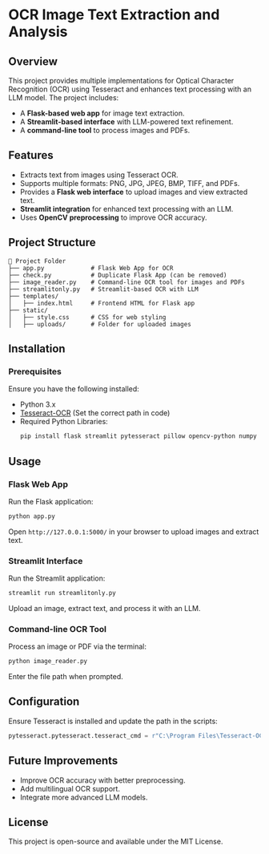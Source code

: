 # OCR Image Text Extraction and Analysis

## Overview
This project provides multiple implementations for Optical Character Recognition (OCR) using Tesseract and enhances text processing with an LLM model. The project includes:
- A **Flask-based web app** for image text extraction.
- A **Streamlit-based interface** with LLM-powered text refinement.
- A **command-line tool** to process images and PDFs.

## Features
- Extracts text from images using Tesseract OCR.
- Supports multiple formats: PNG, JPG, JPEG, BMP, TIFF, and PDFs.
- Provides a **Flask web interface** to upload images and view extracted text.
- **Streamlit integration** for enhanced text processing with an LLM.
- Uses **OpenCV preprocessing** to improve OCR accuracy.

## Project Structure
```
📂 Project Folder
├── app.py             # Flask Web App for OCR
├── check.py           # Duplicate Flask App (can be removed)
├── image_reader.py    # Command-line OCR tool for images and PDFs
├── streamlitonly.py   # Streamlit-based OCR with LLM
├── templates/
│   ├── index.html     # Frontend HTML for Flask app
├── static/
│   ├── style.css      # CSS for web styling
│   ├── uploads/       # Folder for uploaded images
```

## Installation
### Prerequisites
Ensure you have the following installed:
- Python 3.x
- [Tesseract-OCR](https://github.com/tesseract-ocr/tesseract) (Set the correct path in code)
- Required Python Libraries:
  ```sh
  pip install flask streamlit pytesseract pillow opencv-python numpy pdf2image langchain_community
  ```

## Usage
### Flask Web App
Run the Flask application:
```sh
python app.py
```
Open `http://127.0.0.1:5000/` in your browser to upload images and extract text.

### Streamlit Interface
Run the Streamlit application:
```sh
streamlit run streamlitonly.py
```
Upload an image, extract text, and process it with an LLM.

### Command-line OCR Tool
Process an image or PDF via the terminal:
```sh
python image_reader.py
```
Enter the file path when prompted.

## Configuration
Ensure Tesseract is installed and update the path in the scripts:
```python
pytesseract.pytesseract.tesseract_cmd = r"C:\Program Files\Tesseract-OCR\tesseract.exe"
```

## Future Improvements
- Improve OCR accuracy with better preprocessing.
- Add multilingual OCR support.
- Integrate more advanced LLM models.

## License
This project is open-source and available under the MIT License.

